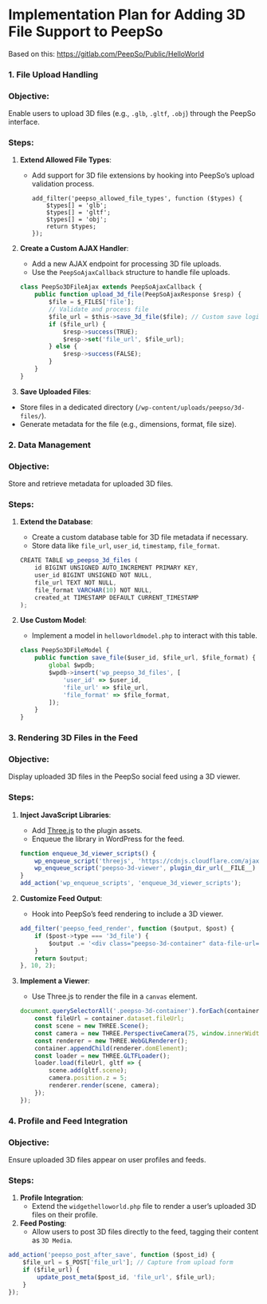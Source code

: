 # Implementation Plan for Adding 3D File Support to PeepSo

Based on this: https://gitlab.com/PeepSo/Public/HelloWorld

### **1. File Upload Handling**

### Objective:

Enable users to upload 3D files (e.g., `.glb`, `.gltf`, `.obj`) through the PeepSo interface.

### Steps:

1. **Extend Allowed File Types**:
    - Add support for 3D file extensions by hooking into PeepSo’s upload validation process.
        
        ```
        add_filter('peepso_allowed_file_types', function ($types) {
            $types[] = 'glb';
            $types[] = 'gltf';
            $types[] = 'obj';
            return $types;
        });
        ```
        
2. **Create a Custom AJAX Handler**:
    - Add a new AJAX endpoint for processing 3D file uploads.
    - Use the `PeepSoAjaxCallback` structure to handle file uploads.
    
    ```jsx
    class PeepSo3DFileAjax extends PeepSoAjaxCallback {
        public function upload_3d_file(PeepSoAjaxResponse $resp) {
            $file = $_FILES['file'];
            // Validate and process file
            $file_url = $this->save_3d_file($file); // Custom save logic
            if ($file_url) {
                $resp->success(TRUE);
                $resp->set('file_url', $file_url);
            } else {
                $resp->success(FALSE);
            }
        }
    }
    
    ```
    
3. **Save Uploaded Files**:
- Store files in a dedicated directory (`/wp-content/uploads/peepso/3d-files/`).
- Generate metadata for the file (e.g., dimensions, format, file size).

### **2. Data Management**

### Objective:

Store and retrieve metadata for uploaded 3D files.

### Steps:

1. **Extend the Database**:
    - Create a custom database table for 3D file metadata if necessary.
    - Store data like `file_url`, `user_id`, `timestamp`, `file_format`.
    
    ```jsx
    CREATE TABLE wp_peepso_3d_files (
        id BIGINT UNSIGNED AUTO_INCREMENT PRIMARY KEY,
        user_id BIGINT UNSIGNED NOT NULL,
        file_url TEXT NOT NULL,
        file_format VARCHAR(10) NOT NULL,
        created_at TIMESTAMP DEFAULT CURRENT_TIMESTAMP
    );
    ```
    
2. **Use Custom Model**:
    - Implement a model in `helloworldmodel.php` to interact with this table.
    
    ```jsx
    class PeepSo3DFileModel {
        public function save_file($user_id, $file_url, $file_format) {
            global $wpdb;
            $wpdb->insert('wp_peepso_3d_files', [
                'user_id' => $user_id,
                'file_url' => $file_url,
                'file_format' => $file_format,
            ]);
        }
    }
    ```
    

### **3. Rendering 3D Files in the Feed**

### Objective:

Display uploaded 3D files in the PeepSo social feed using a 3D viewer.

### Steps:

1. **Inject JavaScript Libraries**:
    - Add [Three.js](https://threejs.org/) to the plugin assets.
    - Enqueue the library in WordPress for the feed.
    
    ```jsx
    function enqueue_3d_viewer_scripts() {
        wp_enqueue_script('threejs', 'https://cdnjs.cloudflare.com/ajax/libs/three.js/r128/three.min.js', [], null, true);
        wp_enqueue_script('peepso-3d-viewer', plugin_dir_url(__FILE__) . 'assets/js/3d-viewer.js', ['threejs'], null, true);
    }
    add_action('wp_enqueue_scripts', 'enqueue_3d_viewer_scripts');
    ```
    
2. **Customize Feed Output**:
    - Hook into PeepSo’s feed rendering to include a 3D viewer.
    
    ```jsx
    add_filter('peepso_feed_render', function ($output, $post) {
        if ($post->type === '3d_file') {
            $output .= '<div class="peepso-3d-container" data-file-url="' . esc_url($post->file_url) . '"></div>';
        }
        return $output;
    }, 10, 2);
    ```
    
3. **Implement a Viewer**:
    - Use Three.js to render the file in a `canvas` element.
    
    ```jsx
    document.querySelectorAll('.peepso-3d-container').forEach(container => {
        const fileUrl = container.dataset.fileUrl;
        const scene = new THREE.Scene();
        const camera = new THREE.PerspectiveCamera(75, window.innerWidth / window.innerHeight, 0.1, 1000);
        const renderer = new THREE.WebGLRenderer();
        container.appendChild(renderer.domElement);
        const loader = new THREE.GLTFLoader();
        loader.load(fileUrl, gltf => {
            scene.add(gltf.scene);
            camera.position.z = 5;
            renderer.render(scene, camera);
        });
    });
    ```
    

### **4. Profile and Feed Integration**

### Objective:

Ensure uploaded 3D files appear on user profiles and feeds.

### Steps:

1. **Profile Integration**:
    - Extend the `widgethelloworld.php` file to render a user’s uploaded 3D files on their profile.
2. **Feed Posting**:
    - Allow users to post 3D files directly to the feed, tagging their content as `3D Media`.

```jsx
add_action('peepso_post_after_save', function ($post_id) {
    $file_url = $_POST['file_url']; // Capture from upload form
    if ($file_url) {
        update_post_meta($post_id, 'file_url', $file_url);
    }
});
```

###